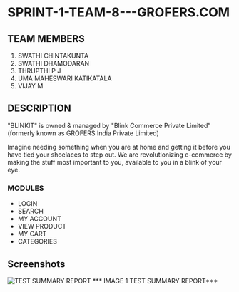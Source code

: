 # SPRINT-1-TEAM-8---GROFERS.COM

## TEAM MEMBERS
1. SWATHI CHINTAKUNTA
2. SWATHI DHAMODARAN
3. THRUPTHI P J
4. UMA MAHESWARI KATIKATALA
5. VIJAY M


## DESCRIPTION 
"BLINKIT" is owned & managed by "Blink Commerce Private Limited” (formerly known as GROFERS India Private Limited) 

Imagine needing something when you are at home and getting it before you have tied your shoelaces to step out. We are revolutionizing e-commerce by making the stuff most important to you, available to you in a blink of your eye.

### MODULES
- LOGIN
- SEARCH
- MY ACCOUNT
- VIEW PRODUCT
- MY CART
- CATEGORIES

## Screenshots

![TEST SUMMARY REPORT](https://user-images.githubusercontent.com/108527290/176892915-158626f8-cf97-4405-ad75-7db1b7b04296.jpg)
                                           *** IMAGE 1 TEST SUMMARY REPORT***


                                           


